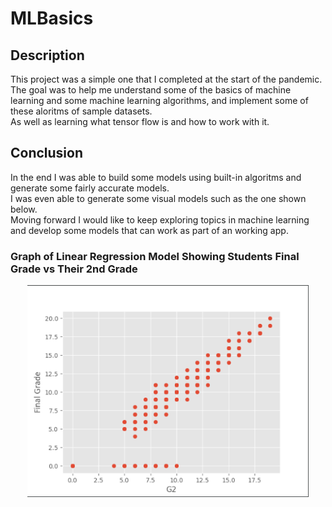 # MLBasics

## Description
This project was a simple one that I completed at the start of the pandemic.<br>
The goal was to help me understand some of the basics of machine learning and some machine learning algorithms, and implement some of these aloritms of sample datasets.<br>
As well as learning what tensor flow is and how to work with it.<br>

## Conclusion
In the end I was able to build some models using built-in algoritms and generate some fairly accurate models.<br> 
I was even able to generate some visual models such as the one shown below.<br> 
Moving forward I would like to keep exploring topics in machine learning and develop some models that can work as part of an working app.<br>

### Graph of Linear Regression Model Showing Students Final Grade vs Their 2nd Grade
<p align="center" style="vertical-align: top; position: relative" >
<img align="top" style="vertical-align:top" src="https://github.com/RansikaP/MLBasics/blob/main/images/graph.PNG" width="450"/>
</p>
